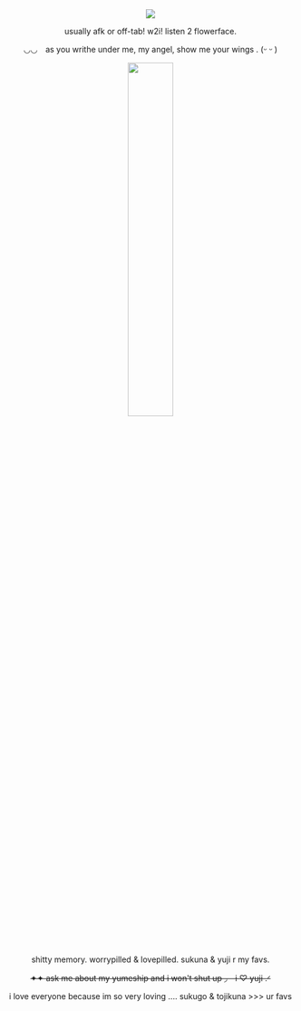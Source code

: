 <div align="center">
  <img src="https://files.catbox.moe/vn5keb.png">
</div>
<p align="center">usually afk or off-tab! w2i! listen 2 flowerface. </p>
<p align="center">◡◡⠀ as you writhe under me, my angel, show me your wings  .   (ᵕ ᵕ )</p
</div>
<div align="center">
  <img width = "40%" src="https://files.catbox.moe/lau52w.png">
</div>
<p align="center">shitty memory. worrypilled & lovepilled. sukuna & yuji r my favs.</p
</div>
<p align="center"><strike>✦✦ ask me about my yumeship and i won't shut up ◞　i ♡ yuji .ᐟ </strike></p
</div>
<p align="center">i love everyone because im so very loving .... sukugo & tojikuna >>> ur favs</p
</div>

